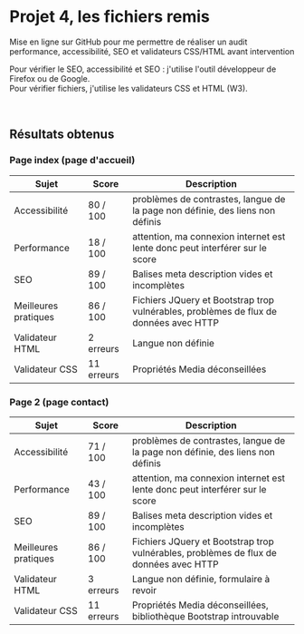 <h1>Projet 4, les fichiers remis</h1>

<p>Mise en ligne sur GitHub pour me permettre de réaliser un audit performance, accessibilité, SEO et validateurs CSS/HTML avant intervention</p>
<p>Pour vérifier le SEO, accessibilité et SEO : j'utilise l'outil développeur de Firefox ou de Google. <br>
Pour vérifier fichiers, j'utilise les validateurs CSS et HTML (W3).</p>
<br>
<h2>Résultats obtenus</h2>
<h3>Page index (page d'accueil)</h3>

  | Sujet | Score | Description |
| --- | --- | --- |
| Accessibilité | 80 / 100  | problèmes de contrastes, langue de la page non définie, des liens non définis |
| Performance   | 18 / 100  | attention, ma connexion internet est lente donc peut interférer sur le score  |
| SEO           | 89 / 100  | Balises meta description vides et incomplètes                                 |
| Meilleures pratiques | 86 / 100 | Fichiers JQuery et Bootstrap trop vulnérables, problèmes de flux de données avec HTTP |
| Validateur HTML | 2 erreurs | Langue non définie                                                          |
| Validateur CSS | 11 erreurs | Propriétés Media déconseillées                                              |

<h3>Page 2 (page contact)</h3>

   | Sujet | Score | Description |
| --- | --- | --- |
| Accessibilité | 71 / 100  | problèmes de contrastes, langue de la page non définie, des liens non définis |
| Performance   | 43 / 100  | attention, ma connexion internet est lente donc peut interférer sur le score  |
| SEO           | 89 / 100  | Balises meta description vides et incomplètes                                 |
| Meilleures pratiques | 86 / 100 | Fichiers JQuery et Bootstrap trop vulnérables, problèmes de flux de données avec HTTP |
| Validateur HTML | 3 erreurs | Langue non définie, formulaire à revoir                                     |
| Validateur CSS | 11 erreurs | Propriétés Media déconseillées, bibliothèque Bootstrap introuvable          |
  
